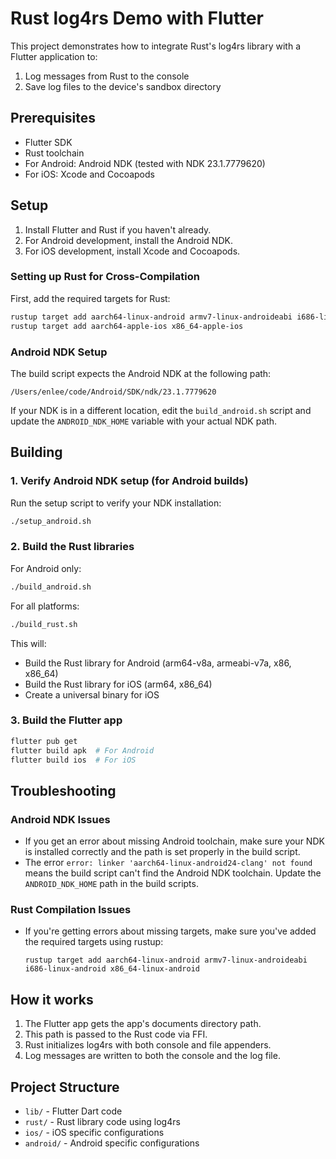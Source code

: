 # Rust log4rs Demo with Flutter

This project demonstrates how to integrate Rust's log4rs library with a Flutter application to:
1. Log messages from Rust to the console
2. Save log files to the device's sandbox directory

## Prerequisites

- Flutter SDK
- Rust toolchain
- For Android: Android NDK (tested with NDK 23.1.7779620)
- For iOS: Xcode and Cocoapods

## Setup

1. Install Flutter and Rust if you haven't already.
2. For Android development, install the Android NDK.
3. For iOS development, install Xcode and Cocoapods.

### Setting up Rust for Cross-Compilation

First, add the required targets for Rust:

```bash
rustup target add aarch64-linux-android armv7-linux-androideabi i686-linux-android x86_64-linux-android
rustup target add aarch64-apple-ios x86_64-apple-ios
```

### Android NDK Setup

The build script expects the Android NDK at the following path:
```
/Users/enlee/code/Android/SDK/ndk/23.1.7779620
```

If your NDK is in a different location, edit the `build_android.sh` script and update the `ANDROID_NDK_HOME` variable with your actual NDK path.

## Building

### 1. Verify Android NDK setup (for Android builds)

Run the setup script to verify your NDK installation:

```bash
./setup_android.sh
```

### 2. Build the Rust libraries

For Android only:
```bash
./build_android.sh
```

For all platforms:
```bash
./build_rust.sh
```

This will:
- Build the Rust library for Android (arm64-v8a, armeabi-v7a, x86, x86_64)
- Build the Rust library for iOS (arm64, x86_64)
- Create a universal binary for iOS

### 3. Build the Flutter app

```bash
flutter pub get
flutter build apk  # For Android
flutter build ios  # For iOS
```

## Troubleshooting

### Android NDK Issues

- If you get an error about missing Android toolchain, make sure your NDK is installed correctly and the path is set properly in the build script.
- The error `error: linker 'aarch64-linux-android24-clang' not found` means the build script can't find the Android NDK toolchain. Update the `ANDROID_NDK_HOME` path in the build scripts.

### Rust Compilation Issues

- If you're getting errors about missing targets, make sure you've added the required targets using rustup:
  ```
  rustup target add aarch64-linux-android armv7-linux-androideabi i686-linux-android x86_64-linux-android
  ```

## How it works

1. The Flutter app gets the app's documents directory path.
2. This path is passed to the Rust code via FFI.
3. Rust initializes log4rs with both console and file appenders.
4. Log messages are written to both the console and the log file.

## Project Structure

- `lib/` - Flutter Dart code
- `rust/` - Rust library code using log4rs
- `ios/` - iOS specific configurations
- `android/` - Android specific configurations
